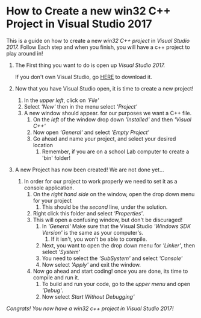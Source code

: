 # How to Create a new win32 C++ Project in Visual Studio 2017
This is a guide on how to create a new *win32 C++ project* in _Visual Studio 2017._
Follow Each step and when you finish, you will have a c++ project to play around in! 

1. The First thing you want to do is open up _Visual Studio 2017._
	
	If you don't own Visual Studio, go [HERE](https://humboldt.onthehub.com/WebStore/Welcome.aspx "HSU's free Software") to download it.
	
2. Now that you have Visual Studio open, it is time to create a new project!
	1. In the _upper left_, click on *'File'*
	2. Select *'New'* then in the menu select *'Project'*
	3. A new window should appear. for our purposes we want a C++ file.
		1. On the _left_ of the window drop down *'Installed'* and then *'Visual C++'*
		2. Now open *'General'* and select *'Empty Project'*
		3. Go ahead and name your project, and select your desired location
			1. Remember, if you are on a school Lab computer to create a 'bin' folder!
			
3. A new Project has now been created! We are not done yet...
	1. In order for our project to work properly we need to set it as a console application.
		1. On the _right hand side_ on the window, open the drop down menu for your project
			1. This should be the _second_ line, under the solution.
		2. Right click this folder and select *'Properties'*.
		3. This will open a confusing window, but don't be discuraged!
			1. In *'General'* Make sure that the Visual Studio *'Windows SDK Version'* is the same as your computer's.
				1. If it isn't, you won't be able to compile.
			2. Next, you want to open the drop down menu for *'Linker'*, then select *'System'*
			3. You need to select the *'SubSystem'* and select *'Console'*
			4. Now select *'Apply'* and exit the window.
		4. Now go ahead and start coding! once you are done, its time to compile and run it.
			1. To build and run your code, go to the _upper menu_ and open *'Debug'*.
			2. Now select *Start Without Debugging'*

			
			
*Congrats! You now have a win32 c++ project in Visual Studio 2017!*

